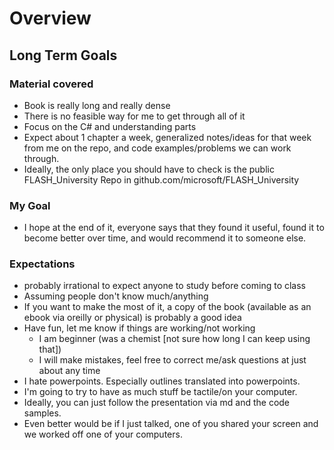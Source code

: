 # Overview

## Long Term Goals
### Material covered
- Book is really long and really dense
- There is no feasible way for me to get through all of it
- Focus on the C# and understanding parts
- Expect about 1 chapter a week, generalized notes/ideas for that week from me on the repo, and code examples/problems we can work through.
- Ideally, the only place you should have to check is the public FLASH_University Repo in github.com/microsoft/FLASH_University
### My Goal
- I hope at the end of it, everyone says that they found it useful, found it to become better  over time, and would recommend it to someone else.
### Expectations
- probably irrational to expect anyone to study before coming to class
- Assuming people don't know much/anything 
- If you want to make the most of it, a copy of the book (available as an ebook via oreilly or physical) is probably a good idea
- Have fun, let me know if things are working/not working
    - I am beginner (was a chemist [not sure how long I can keep using that])
    - I will make mistakes, feel free to correct me/ask questions at just about any time
- I hate powerpoints. Especially outlines translated into powerpoints.
- I'm going to try to have as much stuff be tactile/on your computer. 
- Ideally, you can just follow the presentation via md and the code samples.
- Even better would be if I just talked, one of you shared your screen and we worked off one of your computers.